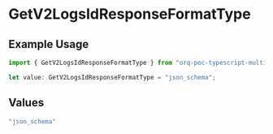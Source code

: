 # GetV2LogsIdResponseFormatType

## Example Usage

```typescript
import { GetV2LogsIdResponseFormatType } from "orq-poc-typescript-multi-env-version/models/operations";

let value: GetV2LogsIdResponseFormatType = "json_schema";
```

## Values

```typescript
"json_schema"
```